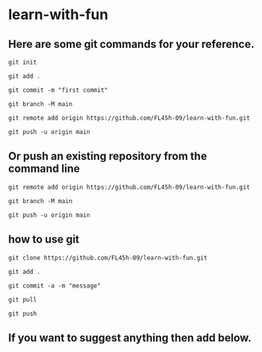 # learn-with-fun
## Here are some git commands for your reference.
```
git init
```

```
git add .
```

```
git commit -m "first commit"
```

```
git branch -M main
```

```
git remote add origin https://github.com/FL45h-09/learn-with-fun.git
```

```
git push -u origin main
```
## Or push an existing repository from the command line
```
git remote add origin https://github.com/FL45h-09/learn-with-fun.git
```

```
git branch -M main
```

```
git push -u origin main
```

## how to use git
```
git clone https://github.com/FL45h-09/learn-with-fun.git
```

```
git add .
```

```
git commit -a -m "message"
```

```
git pull
```

```
git push
```

## If you want to suggest anything then add below.
